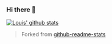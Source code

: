 ### Hi there 👋

[![Louis' github stats](https://github-readme-stats.louis-manabat.vercel.app/api?username=louis-manabat&theme=dark&show_icons=true&include_all_commits=true&count_private=true)](https://github.com/louis-manabat/github-readme-stats)

> Forked from [github-readme-stats](https://github.com/anuraghazra/github-readme-stats "anuraghazra/github-readme-stats")

<!-- <img align="centre" src="https://github-readme-stats.louis-manabat.vercel.app/api/top-langs/?username=louis-manabat&layout=compact&theme=dark&count_private=true" /> -->

<!--
**louis-manabat/louis-manabat** is a ✨ _special_ ✨ repository because its `README.md` (this file) appears on your GitHub profile.

Here are some ideas to get you started:

- 🔭 I’m currently working on ...
- 🌱 I’m currently learning ...
- 👯 I’m looking to collaborate on ...
- 🤔 I’m looking for help with ...
- 💬 Ask me about ...
- 📫 How to reach me: ...
- 😄 Pronouns: ...
- ⚡ Fun fact: ...
-->
